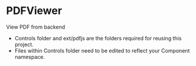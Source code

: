 # PDFViewer
View PDF from backend
- Controls folder and ext/pdfjs are the folders required for reusing this project.
- Files within Controls folder need to be edited to reflect your Component namespace. 
